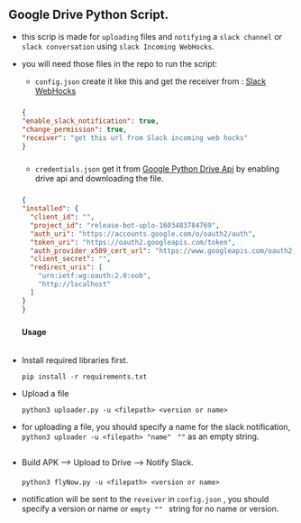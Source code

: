 ## Google Drive Python Script.

- this scrip is made for `uploading` files and `notifying` a `slack channel` or `slack conversation`
using `slack Incoming WebHocks`.

- you will need those files in the repo to run the script:
  * `config.json` create it like this and get the receiver from : [Slack WebHocks](https://api.slack.com/messaging/webhooks)
  #####
  ```json
  {
  "enable_slack_notification": true,
  "change_permission": true,
  "receiver": "get this url from Slack incoming web hocks"
  }
    ```
  #####
   * `credentials.json` get it from [Google Python Drive Api](https://developers.google.com/drive/api/v3/quickstart/python) by enabling drive api and downloading the file.  
   #####
  ```json
  {
  "installed": {
    "client_id": "",
    "project_id": "release-bot-uplo-1603483784769",
    "auth_uri": "https://accounts.google.com/o/oauth2/auth",
    "token_uri": "https://oauth2.googleapis.com/token",
    "auth_provider_x509_cert_url": "https://www.googleapis.com/oauth2/v1/certs",
    "client_secret": "",
    "redirect_uris": [
      "urn:ietf:wg:oauth:2.0:oob",
      "http://localhost"
    ]
  }
  }
  ```
  #####
  
  
  #### Usage
  ######
- Install required libraries first. 
   ``` 
   pip install -r requirements.txt
   ```    
- Upload a file
  ```
  python3 uploader.py -u <filepath> <version or name>
    ```
- for uploading a file, you should specify a name for the slack notification, `python3 uploader -u <filepath> "name" ` `""` as an empty string.  
    ##
- Build APK --> Upload to Drive --> Notify Slack.
    ####
    ```
    python3 flyNow.py -u <filepath> <version or name>
    ```
-  notification will be sent to the `reveiver` in `config.json` , you should specify a version or name or `empty "" ` string for no name or version.

